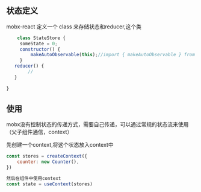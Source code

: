 ## 状态定义
mobx-react 定义一个 class 来存储状态和reducer,这个类
```javascript
    class StateStore {
     someState = 0;
     constructor() {
         makeAutoObservable(this);//import { makeAutoObservable } from "mobx";
     }
   reducer() {
        // 
   }
 
}
```


 ## 使用
 mobx没有控制状态的传递方式，需要自己传递，可以通过常规的状态流来使用（父子组件通信，context）

先创建一个context,将这个状态放入context中
``` javascript
const stores = createContext({
    counter: new Counter(),
})

然后在组件中使用context
const state = useContext(stores)
```